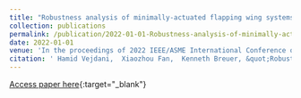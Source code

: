 ```yaml
---
title: "Robustness analysis of minimally-actuated flapping wing systems due to aerodynamic modeling uncertainty"
collection: publications
permalink: /publication/2022-01-01-Robustness-analysis-of-minimally-actuated-flapping-wing-systems-due-to-aerodynamic-modeling-uncertainty
date: 2022-01-01
venue: 'In the proceedings of 2022 IEEE/ASME International Conference on Advanced Intelligent Mechatronics (AIM)'
citation: ' Hamid Vejdani,  Xiaozhou Fan,  Kenneth Breuer, &quot;Robustness analysis of minimally-actuated flapping wing systems due to aerodynamic modeling uncertainty.&quot; In the proceedings of 2022 IEEE/ASME International Conference on Advanced Intelligent Mechatronics (AIM), 2022.'
---
```

[Access paper here](http://xiaozhoufan.github.io/files/2022_C_Vejdani_Robustness_analysis_of_minimally-actuated_flapping_wing_systems_due_to_aerodynamic_modeling_uncertainty.pdf){:target="_blank"}
